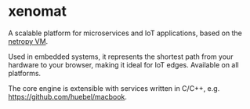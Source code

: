 # xenomat

A scalable platform for microservices and IoT applications, based on the [netropy VM](http://lab.strxtrs.net).

Used in embedded systems, it represents the shortest path from your hardware to your browser, making it ideal for IoT edges. Available on all platforms.

The core engine is extensible with services written in C/C++, e.g. https://github.com/huebel/macbook.
